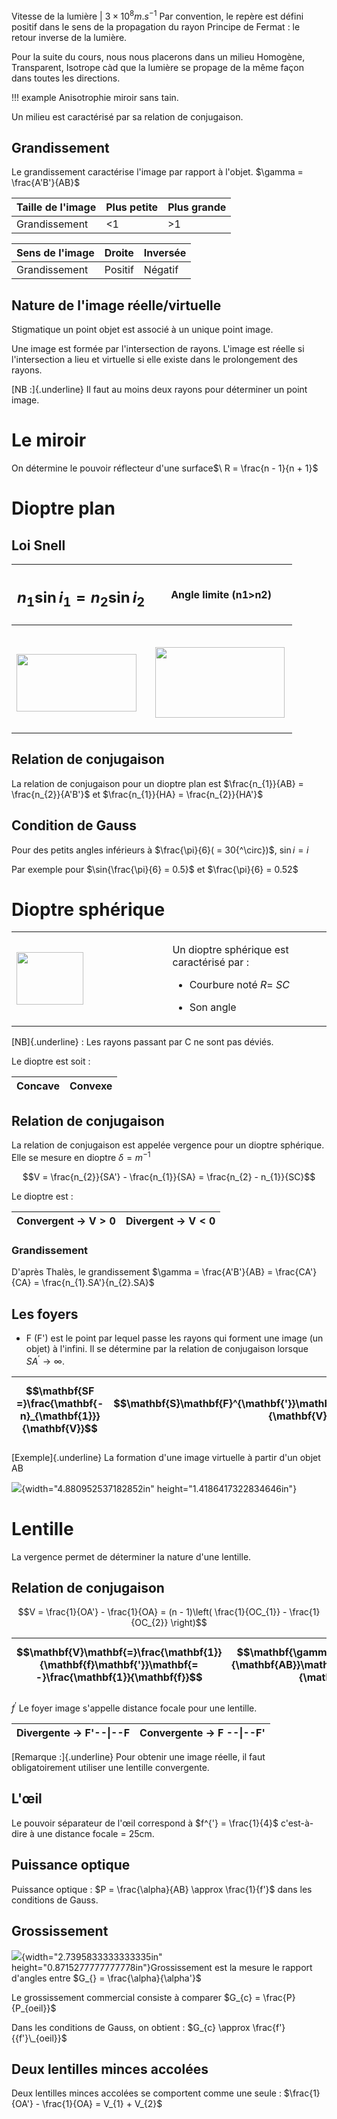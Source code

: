 Vitesse de la lumière | $3 \times 10^{8}m.s^{- 1}$
Par convention, le repère est défini positif dans le sens de la propagation du rayon
Principe de Fermat : le retour inverse de la lumière. 

Pour la suite du cours, nous nous placerons dans un milieu Homogène, Transparent, Isotrope càd que la lumière se propage de la même façon dans toutes les directions.

!!! example
	Anisotrophie miroir sans tain.

Un milieu est caractérisé par sa relation de conjugaison.

## Grandissement

Le grandissement caractérise l'image par rapport à l'objet.
$\gamma = \frac{A'B'}{AB}$

| Taille de l'image | Plus petite | Plus grande |
|-------------------|-------------|-------------|
| Grandissement     | \<1         | \>1         |

| Sens de l'image | Droite  | Inversée |
|-----------------|---------|----------|
| Grandissement   | Positif | Négatif  |

## Nature de l'image réelle/virtuelle

Stigmatique un point objet est associé à un unique point image.

Une image est formée par l'intersection de rayons. L'image est réelle si
l'intersection a lieu et virtuelle si elle existe dans le prolongement
des rayons.

[NB :]{.underline} Il faut au moins deux rayons pour déterminer un point
image.

#  Le miroir

On détermine le pouvoir réflecteur d'une
surface$\ R = \frac{n - 1}{n + 1}$

# Dioptre plan

## Loi Snell

<table>
<colgroup>
<col style="width: 49%" />
<col style="width: 50%" />
</colgroup>
<thead>
<tr class="header">
<th><h2 id="n_1sin-i_1-n_2sin-i_2"><span
class="math display"><em>n</em><sub>1</sub>sin <em>i</em><sub>1</sub> = <em>n</em><sub>2</sub>sin <em>i</em><sub>2</sub></span></h2></th>
<th>Angle limite (n1&gt;n2)</th>
</tr>
</thead>
<tbody>
<tr class="odd">
<td><h2 id="section"><img src="media/image4.jpeg"
style="width:2.00347in;height:0.95833in" /></h2></td>
<td><h2 id="section-1"><img src="media/image5.png"
style="width:2.15625in;height:1.17571in" /></h2></td>
</tr>
</tbody>
</table>

## Relation de conjugaison

La relation de conjugaison pour un dioptre plan est
$\frac{n_{1}}{AB} = \frac{n_{2}}{A'B'}$ et
$\frac{n_{1}}{HA} = \frac{n_{2}}{HA'}$

## Condition de Gauss

Pour des petits angles inférieurs à $\frac{\pi}{6}( = 30{^\circ})$,
$\sin i = i$

Par exemple pour $\sin{\frac{\pi}{6} = 0.5}$ et $\frac{\pi}{6} = 0.52$

# Dioptre sphérique

<table>
<colgroup>
<col style="width: 49%" />
<col style="width: 50%" />
</colgroup>
<tbody>
<tr class="odd">
<td><img src="media/image6.jpeg"
style="width:1.1125in;height:0.875in" /></td>
<td><p>Un dioptre sphérique est caractérisé par :</p>
<ul>
<li><p>Courbure noté <span
class="math inline"><em>R</em>= <em>S</em><em>C</em></span></p></li>
<li><p>Son angle</p></li>
</ul></td>
</tr>
</tbody>
</table>

[NB]{.underline} : Les rayons passant par C ne sont pas déviés.

Le dioptre est soit :

| Concave | Convexe |
|---------|---------|

## Relation de conjugaison

La relation de conjugaison est appelée vergence pour un dioptre
sphérique. Elle se mesure en dioptre $\delta = m^{- 1}$

$$V = \frac{n_{2}}{SA'} - \frac{n_{1}}{SA} = \frac{n_{2} - n_{1}}{SC}$$

Le dioptre est :

| Convergent → $\mathbf{V > 0}$ | Divergent → $\mathbf{V < 0}$ |
|-------------------------------|------------------------------|

### Grandissement

D'après Thalès, le grandissement
$\gamma = \frac{A'B'}{AB} = \frac{CA'}{CA} = \frac{n_{1}.SA'}{n_{2}.SA}$

## Les foyers

-   F (F') est le point par lequel passe les rayons qui forment une
    image (un objet) à l'infini. Il se détermine par la relation de
    conjugaison lorsque $SA^{'} \rightarrow \infty$.

| $$\mathbf{SF =}\frac{\mathbf{- n}_{\mathbf{1}}}{\mathbf{V}}$$ | $$\mathbf{S}\mathbf{F}^{\mathbf{'}}\mathbf{=}\frac{\mathbf{n}_{\mathbf{2}}}{\mathbf{V}}$$ |
|------------------------------------|------------------------------------|

[Exemple]{.underline} La formation d'une image virtuelle à partir d'un
objet AB

![](media/image7.jpeg){width="4.880952537182852in"
height="1.4186417322834646in"}

# Lentille

La vergence permet de déterminer la nature d'une lentille.

## Relation de conjugaison

$$V = \frac{1}{OA'} - \frac{1}{OA} = (n - 1)\left( \frac{1}{OC_{1}} - \frac{1}{OC_{2}} \right)$$

| $$\mathbf{V}\mathbf{=}\frac{\mathbf{1}}{\mathbf{f}\mathbf{'}}\mathbf{= -}\frac{\mathbf{1}}{\mathbf{f}}$$ | $$\mathbf{\gamma =}\frac{\mathbf{A'B'}}{\mathbf{AB}}\mathbf{=}\frac{\mathbf{OA'}}{\mathbf{OA}}$$ |
|------------------------------------|------------------------------------|

$f^{'}$ Le foyer image s'appelle distance focale pour une lentille.

| Divergente → F'\--\|\--F | Convergente → F \--\|\--F' |
|--------------------------|----------------------------|

[Remarque :]{.underline} Pour obtenir une image réelle, il faut
obligatoirement utiliser une lentille convergente.

## L'œil

Le pouvoir séparateur de l'œil correspond à $f^{'} = \frac{1}{4}$
c'est-à-dire à une distance focale = 25cm.

## Puissance optique

Puissance optique : $P = \frac{\alpha}{AB} \approx \frac{1}{f'}$ dans
les conditions de Gauss.

## Grossissement

![](media/image8.jpeg){width="2.7395833333333335in"
height="0.8715277777777778in"}Grossissement est la mesure le rapport
d'angles entre $G_{} = \frac{\alpha}{\alpha'}$

Le grossissement commercial consiste à comparer $G_{c} = \frac{P}{P_{oeil}}$

Dans les conditions de Gauss, on obtient : $G_{c} \approx \frac{f'}{{f'}\_{oeil}}$

## Deux lentilles minces accolées

Deux lentilles minces accolées se comportent comme une seule : $\frac{1}{OA'} - \frac{1}{OA} = V_{1} + V_{2}$
